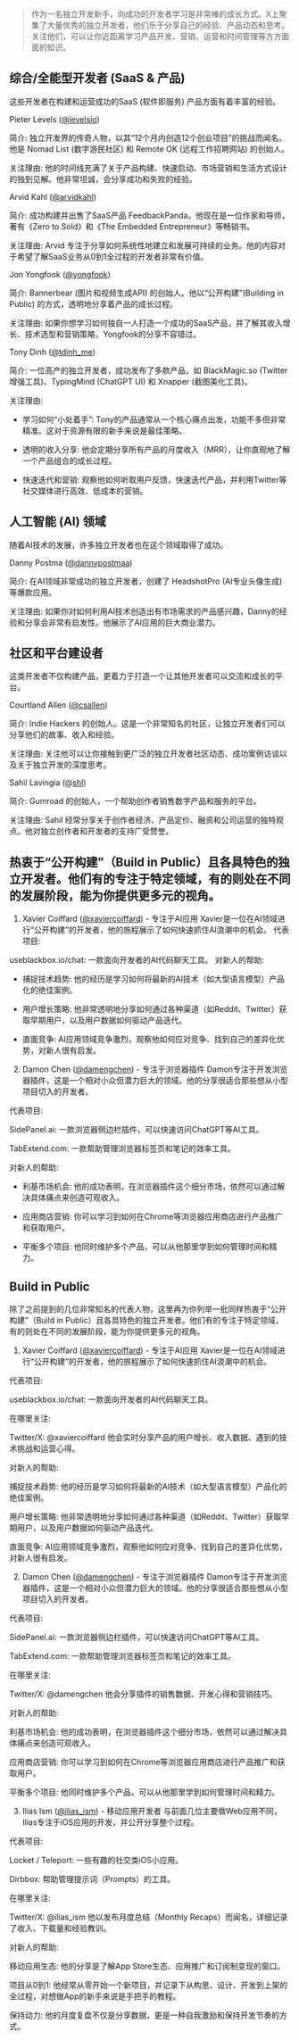 >作为一名独立开发新手，向成功的开发者学习是非常棒的成长方式。X上聚集了大量优秀的独立开发者，他们乐于分享自己的经验、产品动态和思考。关注他们，可以让你近距离学习产品开发、营销、运营和时间管理等方方面面的知识。

## 综合/全能型开发者 (SaaS & 产品)

这些开发者在构建和运营成功的SaaS (软件即服务) 产品方面有着丰富的经验。

Pieter Levels ([@levelsio](https://x.com/levelsio))

简介: 独立开发界的传奇人物，以其“12个月内创造12个创业项目”的挑战而闻名。他是 Nomad List (数字游民社区) 和 Remote OK (远程工作招聘网站) 的创始人。

关注理由: 他的时间线充满了关于产品构建、快速启动、市场营销和生活方式设计的独到见解。他非常坦诚，会分享成功和失败的经验。

Arvid Kahl ([@arvidkahl](https://x.com/arvidkahl))

简介: 成功构建并出售了SaaS产品 FeedbackPanda。他现在是一位作家和导师，著有《Zero to Sold》和《The Embedded Entrepreneur》等畅销书。

关注理由: Arvid 专注于分享如何系统性地建立和发展可持续的业务。他的内容对于希望了解SaaS业务从0到1全过程的开发者非常有价值。

Jon Yongfook ([@yongfook](https://x.com/yongfook))

简介: Bannerbear (图片和视频生成API) 的创始人。他以“公开构建”(Building in Public) 的方式，透明地分享着产品的成长过程。

关注理由: 如果你想学习如何独自一人打造一个成功的SaaS产品，并了解其收入增长、技术选型和营销策略，Yongfook的分享不容错过。

Tony Dinh ([@tdinh_me](https://x.com/tdinh_me))

简介: 一位高产的独立开发者，成功发布了多款产品，如 BlackMagic.so (Twitter增强工具)、TypingMind (ChatGPT UI) 和 Xnapper (截图美化工具)。

关注理由: 
- 学习如何“小处着手”: Tony的产品通常从一个核心痛点出发，功能不多但非常精准。这对于资源有限的新手来说是最佳策略。

- 透明的收入分享: 他会定期分享所有产品的月度收入（MRR），让你直观地了解一个产品组合的成长过程。

- 快速迭代和营销: 观察他如何听取用户反馈，快速迭代产品，并利用Twitter等社交媒体进行高效、低成本的营销。

## 人工智能 (AI) 领域
随着AI技术的发展，许多独立开发者也在这个领域取得了成功。

Danny Postma ([@dannypostmaa](https://x.com/dannypostmaa))

简介: 在AI领域非常成功的独立开发者，创建了 HeadshotPro (AI专业头像生成) 等爆款应用。

关注理由: 如果你对如何利用AI技术创造出有市场需求的产品感兴趣，Danny的经验和分享会非常有启发性。他展示了AI应用的巨大商业潜力。

## 社区和平台建设者
这类开发者不仅构建产品，更着力于打造一个让其他开发者可以交流和成长的平台。

Courtland Allen ([@csallen](https://x.com/csallen))

简介: Indie Hackers 的创始人。这是一个非常知名的社区，让独立开发者们可以分享他们的故事、收入和经验。

关注理由: 关注他可以让你接触到更广泛的独立开发者社区动态、成功案例访谈以及关于独立开发的深度思考。

Sahil Lavingia (@[shl](https://x.com/shl))

简介: Gumroad 的创始人，一个帮助创作者销售数字产品和服务的平台。

关注理由: Sahil 经常分享关于创作者经济、产品定价、融资和公司运营的独特观点。他对独立创作者和开发者的支持广受赞誉。

## 热衷于“公开构建”（Build in Public）且各具特色的独立开发者。他们有的专注于特定领域，有的则处在不同的发展阶段，能为你提供更多元的视角。

1. Xavier Coiffard ([@xaviercoiffard](https://x.com/xavier_coiffard)) - 专注于AI应用
Xavier是一位在AI领域进行“公开构建”的开发者，他的旅程展示了如何快速抓住AI浪潮中的机会。
代表项目:

useblackbox.io/chat: 一款面向开发者的AI代码聊天工具。
对新人的帮助:

- 捕捉技术趋势: 他的经历是学习如何将最新的AI技术（如大型语言模型）产品化的绝佳案例。

- 用户增长策略: 他非常透明地分享如何通过各种渠道（如Reddit、Twitter）获取早期用户，以及用户数据如何驱动产品迭代。

- 直面竞争: AI应用领域竞争激烈，观察他如何应对竞争、找到自己的差异化优势，对新人很有启发。

2. Damon Chen ([@damengchen](https://x.com/damengchen)) - 专注于浏览器插件
Damon专注于开发浏览器插件，这是一个相对小众但潜力巨大的领域。他的分享很适合那些想从小型项目切入的开发者。

代表项目:

SidePanel.ai: 一款浏览器侧边栏插件，可以快速访问ChatGPT等AI工具。

TabExtend.com: 一款帮助管理浏览器标签页和笔记的效率工具。

对新人的帮助:

- 利基市场机会: 他的成功表明，在浏览器插件这个细分市场，依然可以通过解决具体痛点来创造可观收入。

- 应用商店营销: 你可以学习到如何在Chrome等浏览器应用商店进行产品推广和获取用户。

- 平衡多个项目: 他同时维护多个产品，可以从他那里学到如何管理时间和精力。

## Build in Public

除了之前提到的几位非常知名的代表人物，这里再为你列举一批同样热衷于“公开构建”（Build in Public）且各具特色的独立开发者。他们有的专注于特定领域，有的则处在不同的发展阶段，能为你提供更多元的视角。

1. Xavier Coiffard ([@xaviercoiffard](https://x.com/xavier_coiffard)) - 专注于AI应用
Xavier是一位在AI领域进行“公开构建”的开发者，他的旅程展示了如何快速抓住AI浪潮中的机会。

代表项目:

useblackbox.io/chat: 一款面向开发者的AI代码聊天工具。

在哪里关注:

Twitter/X: @xaviercoiffard 他会实时分享产品的用户增长、收入数据、遇到的技术挑战和运营心得。

对新人的帮助:

捕捉技术趋势: 他的经历是学习如何将最新的AI技术（如大型语言模型）产品化的绝佳案例。

用户增长策略: 他非常透明地分享如何通过各种渠道（如Reddit、Twitter）获取早期用户，以及用户数据如何驱动产品迭代。

直面竞争: AI应用领域竞争激烈，观察他如何应对竞争、找到自己的差异化优势，对新人很有启发。

2. Damon Chen ([@damengchen](https://x.com/damengchen)) - 专注于浏览器插件
Damon专注于开发浏览器插件，这是一个相对小众但潜力巨大的领域。他的分享很适合那些想从小型项目切入的开发者。

代表项目:

SidePanel.ai: 一款浏览器侧边栏插件，可以快速访问ChatGPT等AI工具。

TabExtend.com: 一款帮助管理浏览器标签页和笔记的效率工具。

在哪里关注:

Twitter/X: @damengchen 他会分享插件的销售数据、开发心得和营销技巧。

对新人的帮助:

利基市场机会: 他的成功表明，在浏览器插件这个细分市场，依然可以通过解决具体痛点来创造可观收入。

应用商店营销: 你可以学习到如何在Chrome等浏览器应用商店进行产品推广和获取用户。

平衡多个项目: 他同时维护多个产品，可以从他那里学到如何管理时间和精力。

3. Ilias Ism ([@ilias_ism](https://x.com/illyism)) - 移动应用开发者
与前面几位主要做Web应用不同，Ilias专注于iOS应用的开发，并公开分享整个过程。

代表项目:

Locket / Teleport: 一些有趣的社交类iOS小应用。

Dirbbox: 帮助管理提示词（Prompts）的工具。

在哪里关注:

Twitter/X: @ilias_ism 他以发布月度总结（Monthly Recaps）而闻名，详细记录了收入、下载量和经验教训。

对新人的帮助:

移动应用生态: 他的分享是了解App Store生态、应用推广和订阅制变现的窗口。

项目从0到1: 他经常从零开始一个新项目，并记录下从构思、设计、开发到上架的全过程，对想做App的新手来说是手把手的教程。

保持动力: 他的月度复盘不仅是分享数据，更是一种自我激励和保持开发节奏的方式。
